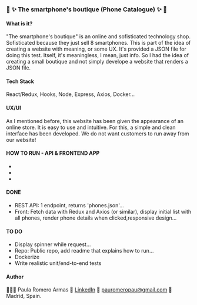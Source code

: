 ### 📱 ✨ The smartphone's boutique (Phone Catalogue) ✨ 📱

#### What is it?
"The smartphone's boutique" is an online and sofisticated technology shop. Sofisticated because they just sell 8 smartphones.
This is part of the idea of creating a website with meaning, or some UX. It's provided a JSON file for doing this test. 
Itself, it's meaningless, I mean, just info. So I had the idea of creating a small boutique and not simply develope a website that renders a JSON file.

#### Tech Stack
React/Redux, Hooks, Node, Express, Axios, Docker...

#### UX/UI
As I mentioned before, this website has been given the appearance of an online store. It is easy to use and intuitive. For this, a simple and clean interface has been developed. We do not want customers to run away from our website!

#### HOW TO RUN - API & FRONTEND APP
- 
- 
- 

#### DONE
- REST API: 1 endpoint, returns 'phones.json'...
- Front: Fetch data with Redux and Axios (or similar), display initial list with all phones, render phone details when clicked,responsive design...

#### TO DO
- Display spinner while request... 
- Repo: Public repo,  add readme that explains how to run... 
- Dockerize 
- Write realistic unit/end-to-end tests

#### Author
👩🏼‍💻 Paula Romero Armas 
👤 [LinkedIn](https://www.linkedin.com/in/pauromeropau/) 
📩 pauromeropau@gmail.com 
📍 Madrid, Spain. 
